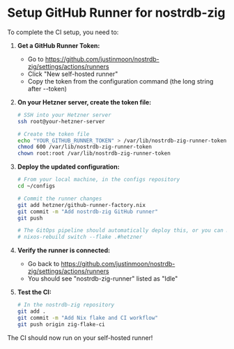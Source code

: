 # Setup GitHub Runner for nostrdb-zig

To complete the CI setup, you need to:

1. **Get a GitHub Runner Token:**
   - Go to https://github.com/justinmoon/nostrdb-zig/settings/actions/runners
   - Click "New self-hosted runner"
   - Copy the token from the configuration command (the long string after --token)

2. **On your Hetzner server, create the token file:**
   ```bash
   # SSH into your Hetzner server
   ssh root@your-hetzner-server

   # Create the token file
   echo "YOUR_GITHUB_RUNNER_TOKEN" > /var/lib/nostrdb-zig-runner-token
   chmod 600 /var/lib/nostrdb-zig-runner-token
   chown root:root /var/lib/nostrdb-zig-runner-token
   ```

3. **Deploy the updated configuration:**
   ```bash
   # From your local machine, in the configs repository
   cd ~/configs
   
   # Commit the runner changes
   git add hetzner/github-runner-factory.nix
   git commit -m "Add nostrdb-zig GitHub runner"
   git push
   
   # The GitOps pipeline should automatically deploy this, or you can manually trigger:
   # nixos-rebuild switch --flake .#hetzner
   ```

4. **Verify the runner is connected:**
   - Go back to https://github.com/justinmoon/nostrdb-zig/settings/actions/runners
   - You should see "nostrdb-zig-runner" listed as "Idle"

5. **Test the CI:**
   ```bash
   # In the nostrdb-zig repository
   git add .
   git commit -m "Add Nix flake and CI workflow"
   git push origin zig-flake-ci
   ```

The CI should now run on your self-hosted runner!